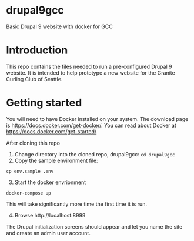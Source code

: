 # drupal9gcc
Basic Drupal 9 website with docker for GCC

# Introduction
This repo contains the files needed to run a pre-configured Drupal 9 website.
It is intended to help prototype a new website for the Granite Curling Club of Seattle.

# Getting started
You will need to have Docker installed on your system.
The download page is https://docs.docker.com/get-docker/.  You can read about Docker at https://docs.docker.com/get-started/

After cloning this repo

1. Change directory into the cloned repo, drupal9gcc: `cd drupal9gcc`
2. Copy the sample environment file:

`cp env.sample .env`

3. Start the docker envrionment

`docker-compose up`

This will take significantly more time the first time it is run.

4. Browse http://localhost:8999

The Drupal initialization screens should appear and let you name the site and create an admin user account.
